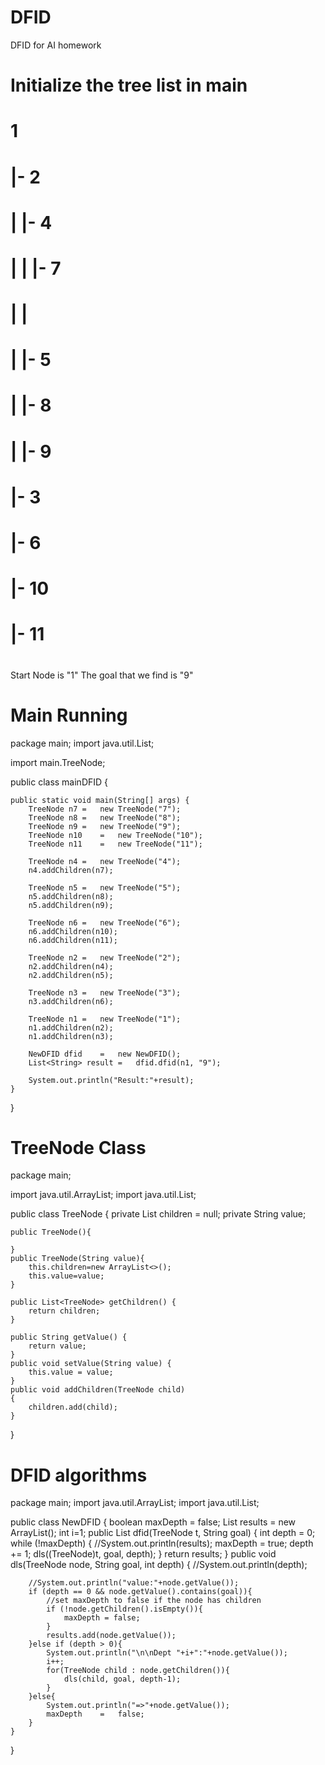 # DFID
DFID for AI homework

# Initialize the tree list in main
#
# 	1
#  	|-	2
#  	|	|-	4
#  	|	|	|-	7
#  	|	|	
#  	|	|-	5
# 	|		|-	8
#  	|		|-	9
#  	|-	3
#  		|-	6
#  			|-	10
#  			|-	11
#  


Start Node is "1"
The goal that we find is "9"


# Main Running
package main;
import java.util.List;

import main.TreeNode;

public class mainDFID {
	
	public static void main(String[] args) {
		TreeNode n7	=	new TreeNode("7");
		TreeNode n8	=	new TreeNode("8");
		TreeNode n9	=	new TreeNode("9");
		TreeNode n10	=	new TreeNode("10");
		TreeNode n11	=	new TreeNode("11");
		
		TreeNode n4	=	new TreeNode("4");
		n4.addChildren(n7);

		TreeNode n5	=	new TreeNode("5");
		n5.addChildren(n8);
		n5.addChildren(n9);
		
		TreeNode n6	=	new TreeNode("6");
		n6.addChildren(n10);
		n6.addChildren(n11);
		
		TreeNode n2	=	new TreeNode("2");
		n2.addChildren(n4);
		n2.addChildren(n5);
		
		TreeNode n3 =	new TreeNode("3");
		n3.addChildren(n6);
		
		TreeNode n1 =	new TreeNode("1");
		n1.addChildren(n2);
		n1.addChildren(n3);
		
		NewDFID dfid	=	new NewDFID();
		List<String> result	=	dfid.dfid(n1, "9");
		
		System.out.println("Result:"+result);
	}
}

# TreeNode Class
package main;

import java.util.ArrayList;
import java.util.List;

public class TreeNode {
	private List<TreeNode> children = null;
    private String value;
    
    public TreeNode(){
    	
    }
    public TreeNode(String value){
    	this.children=new ArrayList<>();
    	this.value=value;
    }
    
	public List<TreeNode> getChildren() {
		return children;
	}
	
	public String getValue() {
		return value;
	}
	public void setValue(String value) {
		this.value = value;
	}
	public void addChildren(TreeNode child)
    {
        children.add(child);
    }

}


# DFID algorithms
package main;
import java.util.ArrayList;
import java.util.List;

public class NewDFID {
	boolean maxDepth = false;
	List<String> results = new ArrayList<String>();
	int i=1;
	public List<String> dfid(TreeNode t, String goal)
	{
		int depth = 0;
		while (!maxDepth)
		{
			//System.out.println(results);
			maxDepth = true;
			depth += 1;
			dls((TreeNode)t, goal, depth);
		}
		return results;
	}
	public void dls(TreeNode node, String goal, int depth)
	{
		//System.out.println(depth);
		
		//System.out.println("value:"+node.getValue());
		if (depth == 0 && node.getValue().contains(goal)){
			//set maxDepth to false if the node has children
			if (!node.getChildren().isEmpty()){
				maxDepth = false;
			}
			results.add(node.getValue());
		}else if (depth > 0){
			System.out.println("\n\nDept "+i+":"+node.getValue());
			i++;
			for(TreeNode child : node.getChildren()){
				dls(child, goal, depth-1);
			}
		}else{
			System.out.println("=>"+node.getValue());
			maxDepth	=	false;
		}
	}
}


